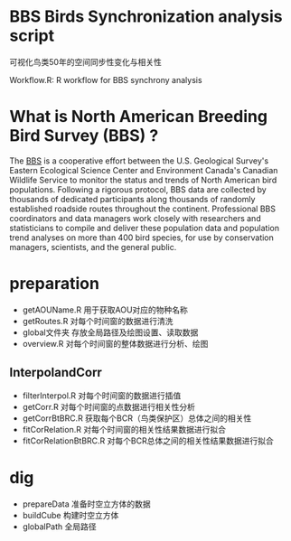# BBS Birds Synchronization analysis script

可视化鸟类50年的空间同步性变化与相关性

Workflow.R: R workflow for BBS synchrony analysis

# What is North American Breeding Bird Survey (BBS) ?
The [BBS](https://www.pwrc.usgs.gov/BBS/index.cfm) is a cooperative effort between the U.S. Geological Survey's Eastern Ecological Science Center and Environment Canada's Canadian Wildlife Service to monitor the status and trends of North American bird populations. Following a rigorous protocol, BBS data are collected by thousands of dedicated participants along thousands of randomly established roadside routes throughout the continent. Professional BBS coordinators and data managers work closely with researchers and statisticians to compile and deliver these population data and population trend analyses on more than 400 bird species, for use by conservation managers, scientists, and the general public.

# preparation
- getAOUName.R 用于获取AOU对应的物种名称
- getRoutes.R 对每个时间窗的数据进行清洗
- global文件夹 存放全局路径及绘图设置、读取数据
- overview.R 对每个时间窗的整体数据进行分析、绘图

## InterpolandCorr

- filterInterpol.R 对每个时间窗的数据进行插值
- getCorr.R 对每个时间窗的点数据进行相关性分析
- getCorrBtBRC.R 获取每个BCR（鸟类保护区）总体之间的相关性
- fitCorRelation.R 对每个时间窗的相关性结果数据进行拟合
- fitCorRelationBtBRC.R 对每个BCR总体之间的相关性结果数据进行拟合
 
# dig

- prepareData 准备时空立方体的数据
- buildCube 构建时空立方体
- globalPath 全局路径
